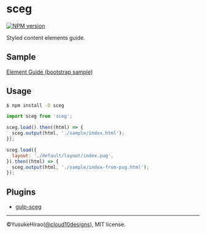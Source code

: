sceg
===

[![NPM version](https://badge.fury.io/js/sceg.svg)](http://badge.fury.io/js/sceg)

Styled content elements guide.

## Sample

[Element Guide (bootstrap sample)](https://yusukehirao.github.io/sceg/sample/)

## Usage

```sh
$ npm install -D sceg
```

```javascript
import sceg from 'sceg';

sceg.load().then((html) => {
  sceg.output(html, './sample/index.html');
});

sceg.load({
  layout: './default/layout/index.pug',
}).then((html) => {
  sceg.output(html, './sample/index-from-pug.html');
});
```

## Plugins

- [gulp-sceg](https://github.com/YusukeHirao/gulp-sceg)

* * *

&copy;YusukeHirao([@cloud10designs](https://twitter.com/cloud10designs)), MIT license.

